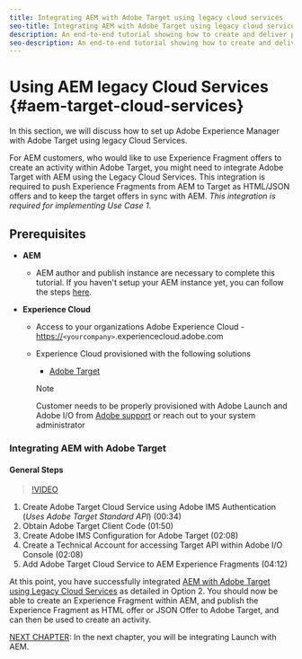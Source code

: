```yaml
---
title: Integrating AEM with Adobe Target using legacy cloud services
seo-title: Integrating AEM with Adobe Target using legacy cloud services
description: An end-to-end tutorial showing how to create and deliver personalized experience using Adobe Experience Manager and Adobe Target. In this tutorial, you will also learn about different personas involved in the end to end process and how they collaborate with each other
seo-description: An end-to-end tutorial showing how to create and deliver personalized experience using Adobe Experience Manager and Adobe Target. In this tutorial, you will also learn about different personas involved in the end to end process and how they collaborate with each other
---
```


# Using AEM legacy Cloud Services {#aem-target-cloud-services}

In this section, we will discuss how to set up Adobe Experience Manager with Adobe Target using legacy Cloud Services.

For AEM customers, who would like to use Experience Fragment offers to create an activity within Adobe Target, you might need to integrate Adobe Target with AEM using the Legacy Cloud Services. This integration is required to push Experience Fragments from AEM to Target as HTML/JSON offers and to keep the target offers in sync with AEM. *This integration is required for implementing Use Case 1.*

## Prerequisites

* **AEM**
    * AEM author and publish instance are necessary to complete this tutorial. If you haven't setup your AEM instance yet, you can follow the steps [here](./implementation.md#getting-aem).

* **Experience Cloud**
  * Access to your organizations Adobe Experience Cloud - <https://>`<yourcompany>`.experiencecloud.adobe.com
  * Experience Cloud provisioned with the following solutions
    * [Adobe Target](https://marketing.adobe.com)
  
    >[!NOTE]
    >
    > Customer needs to be properly provisioned with Adobe Launch and Adobe I/O from [Adobe support](https://helpx.adobe.com/contact/enterprise-support.ec.html) or reach out to your system administrator

### Integrating AEM with Adobe Target

#### General Steps

>[!VIDEO](https://video.tv.adobe.com/v/28428?quality=9)

1. Create Adobe Target Cloud Service using Adobe IMS Authentication (*Uses Adobe Target Standard API*) (00:34)
2. Obtain Adobe Target Client Code (01:50)
3. Create Adobe IMS Configuration for Adobe Target (02:08)
4. Create a Technical Account for accessing Target API within Adobe I/O Console (02:08)
5. Add Adobe Target Cloud Service to AEM Experience Fragments (04:12)

At this point, you have successfully integrated [AEM with Adobe Target using Legacy Cloud Services](./using-aem-cloud-services.md#integrating-aem-target-options) as detailed in Option 2. You should now be able to create an Experience Fragment within AEM, and publish the Experience Fragment as HTML offer or JSON Offer to Adobe Target, and can then be used to create an activity.

[NEXT CHAPTER](./personalization-use-case-1.md): In the next chapter, you will be integrating Launch with AEM.
